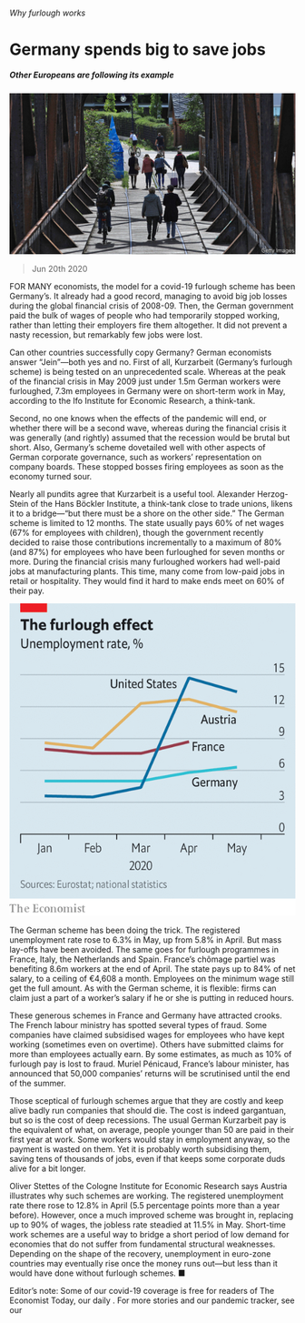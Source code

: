 ###### Why furlough works

# Germany spends big to save jobs 

##### Other Europeans are following its example 

![image](images/20200620_EUP502.jpg) 

> Jun 20th 2020 

FOR MANY economists, the model for a covid-19 furlough scheme has been Germany’s. It already had a good record, managing to avoid big job losses during the global financial crisis of 2008-09. Then, the German government paid the bulk of wages of people who had temporarily stopped working, rather than letting their employers fire them altogether. It did not prevent a nasty recession, but remarkably few jobs were lost.

Can other countries successfully copy Germany? German economists answer “Jein”—both yes and no. First of all, Kurzarbeit (Germany’s furlough scheme) is being tested on an unprecedented scale. Whereas at the peak of the financial crisis in May 2009 just under 1.5m German workers were furloughed, 7.3m employees in Germany were on short-term work in May, according to the Ifo Institute for Economic Research, a think-tank.


Second, no one knows when the effects of the pandemic will end, or whether there will be a second wave, whereas during the financial crisis it was generally (and rightly) assumed that the recession would be brutal but short. Also, Germany’s scheme dovetailed well with other aspects of German corporate governance, such as workers’ representation on company boards. These stopped bosses firing employees as soon as the economy turned sour.

Nearly all pundits agree that Kurzarbeit is a useful tool. Alexander Herzog-Stein of the Hans Böckler Institute, a think-tank close to trade unions, likens it to a bridge—“but there must be a shore on the other side.” The German scheme is limited to 12 months. The state usually pays 60% of net wages (67% for employees with children), though the government recently decided to raise those contributions incrementally to a maximum of 80% (and 87%) for employees who have been furloughed for seven months or more. During the financial crisis many furloughed workers had well-paid jobs at manufacturing plants. This time, many come from low-paid jobs in retail or hospitality. They would find it hard to make ends meet on 60% of their pay.

![image](images/20200620_EUC141.png) 


The German scheme has been doing the trick. The registered unemployment rate rose to 6.3% in May, up from 5.8% in April. But mass lay-offs have been avoided. The same goes for furlough programmes in France, Italy, the Netherlands and Spain. France’s chômage partiel was benefiting 8.6m workers at the end of April. The state pays up to 84% of net salary, to a ceiling of €4,608 a month. Employees on the minimum wage still get the full amount. As with the German scheme, it is flexible: firms can claim just a part of a worker’s salary if he or she is putting in reduced hours.

These generous schemes in France and Germany have attracted crooks. The French labour ministry has spotted several types of fraud. Some companies have claimed subsidised wages for employees who have kept working (sometimes even on overtime). Others have submitted claims for more than employees actually earn. By some estimates, as much as 10% of furlough pay is lost to fraud. Muriel Pénicaud, France’s labour minister, has announced that 50,000 companies’ returns will be scrutinised until the end of the summer.

Those sceptical of furlough schemes argue that they are costly and keep alive badly run companies that should die. The cost is indeed gargantuan, but so is the cost of deep recessions. The usual German Kurzarbeit pay is the equivalent of what, on average, people younger than 50 are paid in their first year at work. Some workers would stay in employment anyway, so the payment is wasted on them. Yet it is probably worth subsidising them, saving tens of thousands of jobs, even if that keeps some corporate duds alive for a bit longer.

Oliver Stettes of the Cologne Institute for Economic Research says Austria illustrates why such schemes are working. The registered unemployment rate there rose to 12.8% in April (5.5 percentage points more than a year before). However, once a much improved scheme was brought in, replacing up to 90% of wages, the jobless rate steadied at 11.5% in May. Short-time work schemes are a useful way to bridge a short period of low demand for economies that do not suffer from fundamental structural weaknesses. Depending on the shape of the recovery, unemployment in euro-zone countries may eventually rise once the money runs out—but less than it would have done without furlough schemes. ■

Editor’s note: Some of our covid-19 coverage is free for readers of The Economist Today, our daily . For more stories and our pandemic tracker, see our 

